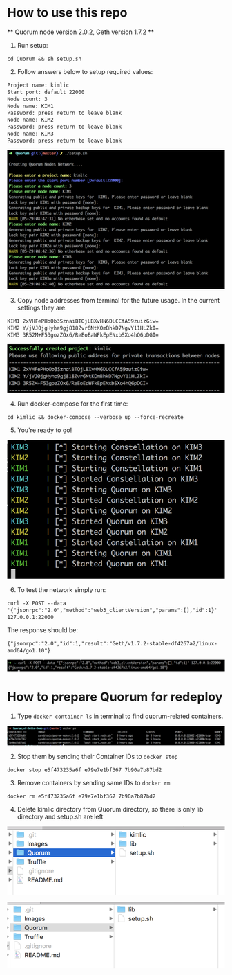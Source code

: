 # How to use this repo

** Quorum node version 2.0.2, Geth version 1.7.2 **

1. Run setup:
```
cd Quorum && sh setup.sh
```

2. Follow answers below to setup required values:
```
Project name: kimlic
Start port: default 22000
Node count: 3
Node name: KIM1
Password: press return to leave blank
Node name: KIM2
Password: press return to leave blank
Node name: KIM3
Password: press return to leave blank
```

![Setup](/Images/img1.png "Setup")

3. Copy node addresses from terminal for the future usage. In the current settings they are:
```
KIM1 2xVHFePHoOb3SznaiBTOjLBXvHN6DLCCfA59zuizGiw=
KIM2 Y/jVJ0jgHyha9gj818Zvr6NtKOmBhkD7NgvY11HLZkI=
KIM3 3R52M+F53gozZOx6/ReEoEaWFkEpENxbSXo4hQ6pDGI=
```

![Successfully created cluster](/Images/img2.png "Successfully created cluster")

4. Run docker-compose for the first time:
```
cd kimlic && docker-compose --verbose up --force-recreate
```

5. You're ready to go!

![Ready to go!](/Images/img5.png "Ready to go!")

6. To test the network simply run:
```
curl -X POST --data '{"jsonrpc":"2.0","method":"web3_clientVersion","params":[],"id":1}' 127.0.0.1:22000
```
The response should be:
```
{"jsonrpc":"2.0","id":1,"result":"Geth/v1.7.2-stable-df4267a2/linux-amd64/go1.10"}
```

![Up and running!](/Images/img6.png "Up and running!")

# How to prepare Quorum for redeploy

1. Type `docker container ls` in terminal to find quorum-related containers.

![Find docker containers](/Images/img7.png "Quorum containers")

2. Stop them by sending their Container IDs to `docker stop`
```
docker stop e5f473235a6f e79e7e1bf367 7b90a7b87bd2
```

3. Remove containers by sending same IDs to `docker rm`
```
docker rm e5f473235a6f e79e7e1bf367 7b90a7b87bd2
```

4. Delete kimlic directory from Quorum directory, so there is only lib directory and setup.sh are left

![Before removal](/Images/img8.png "Before removal")

![After removal](/Images/img9.png "After removal")